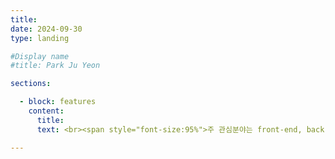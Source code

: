 ```yaml
---
title: 
date: 2024-09-30
type: landing

#Display name
#title: Park Ju Yeon

sections:

  - block: features
    content:
      title: 
      text: <br><span style="font-size:95%">주 관심분야는 front-end, back-end, database입니다.</span>

---
```

